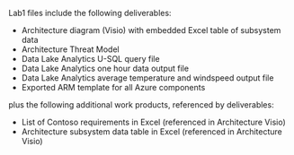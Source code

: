 Lab1 files include the following deliverables:

- Architecture diagram (Visio) with embedded Excel table of subsystem data
- Architecture Threat Model
- Data Lake Analytics U-SQL query file
- Data Lake Analytics one hour data output file
- Data Lake Analytics average temperature and windspeed output file
- Exported ARM template for all Azure components

plus the following additional work products, referenced by deliverables:

- List of Contoso requirements in Excel (referenced in Architecture Visio)
- Architecture subsystem data table in Excel (referenced in Architecture Visio)
